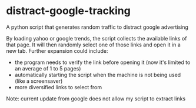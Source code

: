 # distract-google-tracking
A python script that generates random traffic to distract google advertising

By loading yahoo or google trends, the script collects the available links of that page. It will then randomly select one of those links and open it in a new tab. Further expansion could include:
- the program needs to verify the link before opening it (now it's limited to an average of 1 to 5 pages)
- automatically starting the script when the machine is not being used (like a screensaver)
- more diversified links to select from 

Note: current update from google does not allow my script to extract links
